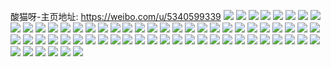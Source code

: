 酸猫呀-主页地址: https://weibo.com/u/5340599339 
![](https://wx4.sinaimg.cn/mw2000/005PqBR1ly1h9f74wngq3j32c0340e82.jpg) 
![](https://wx4.sinaimg.cn/mw2000/005PqBR1ly1h9f74v4kzqj31k0160b29.jpg) 
![](https://wx4.sinaimg.cn/mw2000/005PqBR1ly1h9f74vsh80j31k0160b29.jpg) 
![](https://wx4.sinaimg.cn/mw2000/005PqBR1ly1h9f77qhhooj32801o07wi.jpg) 
![](https://wx4.sinaimg.cn/mw2000/005PqBR1ly1h9f74xxaidj32c03407wj.jpg) 
![](https://wx4.sinaimg.cn/mw2000/005PqBR1ly1h9f77nydsuj32801o0u0x.jpg) 
![](https://wx4.sinaimg.cn/mw2000/005PqBR1ly1h9dpz7nkqwj30y218jdob.jpg) 
![](https://wx4.sinaimg.cn/mw2000/005PqBR1ly1h9cgsmsrolj32801o0npd.jpg) 
![](https://wx4.sinaimg.cn/mw2000/005PqBR1ly1h9cgsnx5d0j32801o01ky.jpg) 
![](https://wx4.sinaimg.cn/mw2000/005PqBR1ly1h8yyndf3opj31400u013l.jpg) 
![](https://wx4.sinaimg.cn/mw2000/005PqBR1ly1h8yyndos3uj30u01bwqem.jpg) 
![](https://wx4.sinaimg.cn/mw2000/005PqBR1ly1h8yynd3dd0j31400u0tj5.jpg) 
![](https://wx4.sinaimg.cn/mw2000/005PqBR1ly1h8yyndxli5j31400u0do2.jpg) 
![](https://wx4.sinaimg.cn/mw2000/005PqBR1ly1h8yyne922tj30u0140qdi.jpg) 
![](https://wx4.sinaimg.cn/mw2000/005PqBR1ly1h8yynej4ngj30ya0u07c7.jpg) 
![](https://wx4.sinaimg.cn/mw2000/005PqBR1ly1h8ujzjbcdbj31o0280u0x.jpg) 
![](https://wx4.sinaimg.cn/mw2000/005PqBR1ly1h8ujzldvuoj30xw19x18i.jpg) 
![](https://wx4.sinaimg.cn/mw2000/005PqBR1ly1h8ujzeh6j4j32e91spb2a.jpg) 
![](https://wx4.sinaimg.cn/mw2000/005PqBR1ly1h8ujzs4budj32c0340kjm.jpg) 
![](https://wx4.sinaimg.cn/mw2000/005PqBR1ly1h8tcqy1i34j32a23401l1.jpg) 
![](https://wx4.sinaimg.cn/mw2000/005PqBR1ly1h8tcr2qaurj32a63404qw.jpg) 
![](https://wx4.sinaimg.cn/mw2000/005PqBR1ly1h8tcr508uvj32ay340npf.jpg) 
![](https://wx4.sinaimg.cn/mw2000/005PqBR1ly1h8tcquqkusj32au3407wn.jpg) 
![](https://wx4.sinaimg.cn/mw2000/005PqBR1ly1h8s4elkhezj30yd0rd7be.jpg) 
![](https://wx4.sinaimg.cn/mw2000/005PqBR1ly1h8s4eksjwaj32c034y7wl.jpg) 
![](https://wx4.sinaimg.cn/mw2000/005PqBR1ly1h8s4emzyrej32801o0npd.jpg) 
![](https://wx4.sinaimg.cn/mw2000/005PqBR1ly1h8s4eo6rj5j32801o0e81.jpg) 
![](https://wx4.sinaimg.cn/mw2000/005PqBR1ly1h8s4epmdwnj32c035ue82.jpg) 
![](https://wx4.sinaimg.cn/mw2000/005PqBR1ly1h8s4equ281j32801o0b29.jpg) 
![](https://wx4.sinaimg.cn/mw2000/005PqBR1ly1h80yi4b7xtj32801o0kjl.jpg) 
![](https://wx4.sinaimg.cn/mw2000/005PqBR1ly1h80yi6vkqcj31o0280e81.jpg) 
![](https://wx4.sinaimg.cn/mw2000/005PqBR1ly1h80yi3ajxwj32801o0hdt.jpg) 
![](https://wx4.sinaimg.cn/mw2000/005PqBR1ly1h80yi56twwj32801o0hdt.jpg) 
![](https://wx4.sinaimg.cn/mw2000/005PqBR1ly1h80yi6djdbj31dm0qgtg7.jpg) 
![](https://wx4.sinaimg.cn/mw2000/005PqBR1ly1h80yi61ji1j32801o0e81.jpg) 
![](https://wx4.sinaimg.cn/mw2000/005PqBR1ly1h7ucupp2lmj32801o0kjl.jpg) 
![](https://wx4.sinaimg.cn/mw2000/005PqBR1ly1h7ucuqqddaj32801o04qp.jpg) 
![](https://wx4.sinaimg.cn/mw2000/005PqBR1ly1h7ucur2fbbj31qy1nt1kx.jpg) 
![](https://wx4.sinaimg.cn/mw2000/005PqBR1ly1h7qz7nr7kkj32c03404qs.jpg) 
![](https://wx4.sinaimg.cn/mw2000/005PqBR1ly1h7qz7pwpbwj32801o0kjl.jpg) 
![](https://wx4.sinaimg.cn/mw2000/005PqBR1ly1h7qz7q8x0oj30k60it43f.jpg) 
![](https://wx4.sinaimg.cn/mw2000/005PqBR1ly1h7psznb91gj32801o0hdt.jpg) 
![](https://wx4.sinaimg.cn/mw2000/005PqBR1ly1h7pszm7butj32c0340npd.jpg) 
![](https://wx4.sinaimg.cn/mw2000/005PqBR1ly1h7mlgkw0b8j32801o0qv6.jpg) 
![](https://wx4.sinaimg.cn/mw2000/005PqBR1ly1h7m09og391j32801o0x6p.jpg) 
![](https://wx4.sinaimg.cn/mw2000/005PqBR1ly1h7m09ne70hj31o0280qv5.jpg) 
![](https://wx4.sinaimg.cn/mw2000/005PqBR1ly1h7lb8z1dy9j32801o04qp.jpg) 
![](https://wx4.sinaimg.cn/mw2000/005PqBR1ly1h7lb90km39j32801o0b29.jpg) 
![](https://wx4.sinaimg.cn/mw2000/005PqBR1ly1h7kptqvfw3j32801o0kjm.jpg) 
![](https://wx4.sinaimg.cn/mw2000/005PqBR1ly1h7kptpoodfj32801o0kjm.jpg) 
![](https://wx4.sinaimg.cn/mw2000/005PqBR1ly1h7k2uzle3rj32801o0npd.jpg) 
![](https://wx4.sinaimg.cn/mw2000/005PqBR1ly1h7k2v4hi0mj32801o0npd.jpg) 
![](https://wx4.sinaimg.cn/mw2000/005PqBR1ly1h7k2vbqv52j32801o0hdt.jpg) 
![](https://wx4.sinaimg.cn/mw2000/005PqBR1ly1h7k2vekxhaj30lc15stlk.jpg) 
![](https://wx4.sinaimg.cn/mw2000/005PqBR1ly1h5y3vwkj2jj32801o0x6p.jpg) 
![](https://wx4.sinaimg.cn/mw2000/005PqBR1ly1h5hpeul7soj32ba2c04qr.jpg) 
![](https://wx4.sinaimg.cn/mw2000/005PqBR1ly1h5hpep9nqcj32c0340u0z.jpg) 
![](https://wx4.sinaimg.cn/mw2000/005PqBR1ly1h5hperia64j30yi22oe82.jpg) 
![](https://wx4.sinaimg.cn/mw2000/005PqBR1ly1h5hpexs0qij30yi22onpd.jpg) 
![](https://wx4.sinaimg.cn/mw2000/005PqBR1ly1h5fj9nagyij32c0340npe.jpg) 
![](https://wx4.sinaimg.cn/mw2000/005PqBR1ly1h5fj9p79afj32c0340kjm.jpg) 
![](https://wx4.sinaimg.cn/mw2000/005PqBR1ly1h5fj9qwwnhj32c03404qq.jpg) 
![](https://wx4.sinaimg.cn/mw2000/005PqBR1ly1h5fj9rh9oij30vc16fdv0.jpg) 
![](https://wx4.sinaimg.cn/mw2000/005PqBR1ly1h5fj9tzzkvj32801o0qv5.jpg) 
